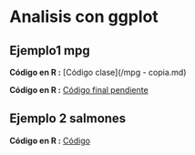 # Analisis con ggplot

## Ejemplo1 mpg


**Código en R :**  [Código clase](/mpg - copia.md) 

**Código en R :**  [Código final pendiente](/mpg2.html) 

## Ejemplo 2 salmones

**Código en R :**  [Código](/Salmon2.md) 



